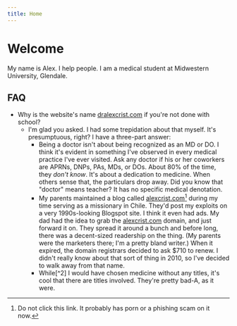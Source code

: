 ```yaml
---
title: Home
---
```


# Welcome
My name is Alex. I help people. I am a medical student at Midwestern University, Glendale.


## FAQ
- Why is the website's name [dralexcrist.com](dralexcrist.com) if you're not done with school?
	- I'm glad you asked. I had some trepidation about that myself. It's presumptuous, right? I have a three-part answer:
		- Being a doctor isn't about being recognized as an MD or DO. I think it's evident in something I've observed in every medical practice I've ever visited. Ask any doctor if his or her coworkers are APRNs, DNPs, PAs, MDs, or DOs. About 80% of the time, they *don't know*. It's about a dedication to medicine. When others sense that, the particulars drop away. Did you know that "doctor" means teacher? It has no specific medical denotation.
		- My parents maintained a blog called [alexcrist.com](alexcrist.com)[^1] during my time serving as a missionary in Chile. They'd post my exploits on a very 1990s-looking Blogspot site. I think it even had ads. My dad had the idea to grab the [alexcrist.com](alexcrist.com) domain, and just forward it on. They spread it around a bunch and before long, there was a decent-sized readership on the thing. (My parents were the marketers there; I'm a pretty bland writer.) When it expired, the domain registrars decided to ask $710 to renew. I didn't really know about that sort of thing in 2010, so I've decided to walk away from that name.
		- While[^2] I would have chosen medicine without any titles, it's cool that there are titles involved. They're pretty bad-A, as it were.

[^1]: Do not click this link. It probably has porn or a phishing scam on it now.